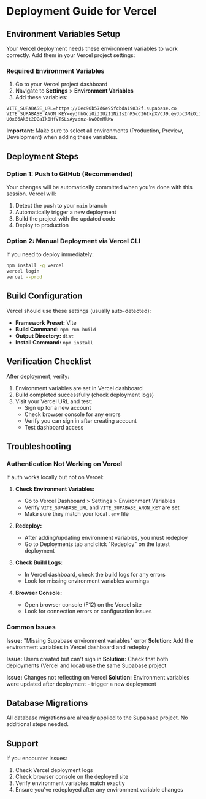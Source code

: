 # Deployment Guide for Vercel

## Environment Variables Setup

Your Vercel deployment needs these environment variables to work correctly. Add them in your Vercel project settings:

### Required Environment Variables

1. Go to your Vercel project dashboard
2. Navigate to **Settings** > **Environment Variables**
3. Add these variables:

```
VITE_SUPABASE_URL=https://0ec90b57d6e95fcbda19832f.supabase.co
VITE_SUPABASE_ANON_KEY=eyJhbGciOiJIUzI1NiIsInR5cCI6IkpXVCJ9.eyJpc3MiOiJib2x0IiwicmVmIjoiMGVjOTBiNTdkNmU5NWZjYmRhMTk4MzJmIiwicm9sZSI6ImFub24iLCJpYXQiOjE3NTg4ODE1NzQsImV4cCI6MTc1ODg4MTU3NH0.9I8-U0x86Ak8t2DGaIk0HfvTSLsAyzdnz-Nw00mMkKw
```

**Important:** Make sure to select all environments (Production, Preview, Development) when adding these variables.

## Deployment Steps

### Option 1: Push to GitHub (Recommended)

Your changes will be automatically committed when you're done with this session. Vercel will:
1. Detect the push to your `main` branch
2. Automatically trigger a new deployment
3. Build the project with the updated code
4. Deploy to production

### Option 2: Manual Deployment via Vercel CLI

If you need to deploy immediately:

```bash
npm install -g vercel
vercel login
vercel --prod
```

## Build Configuration

Vercel should use these settings (usually auto-detected):

- **Framework Preset:** Vite
- **Build Command:** `npm run build`
- **Output Directory:** `dist`
- **Install Command:** `npm install`

## Verification Checklist

After deployment, verify:

1. Environment variables are set in Vercel dashboard
2. Build completed successfully (check deployment logs)
3. Visit your Vercel URL and test:
   - Sign up for a new account
   - Check browser console for any errors
   - Verify you can sign in after creating account
   - Test dashboard access

## Troubleshooting

### Authentication Not Working on Vercel

If auth works locally but not on Vercel:

1. **Check Environment Variables:**
   - Go to Vercel Dashboard > Settings > Environment Variables
   - Verify `VITE_SUPABASE_URL` and `VITE_SUPABASE_ANON_KEY` are set
   - Make sure they match your local `.env` file

2. **Redeploy:**
   - After adding/updating environment variables, you must redeploy
   - Go to Deployments tab and click "Redeploy" on the latest deployment

3. **Check Build Logs:**
   - In Vercel dashboard, check the build logs for any errors
   - Look for missing environment variables warnings

4. **Browser Console:**
   - Open browser console (F12) on the Vercel site
   - Look for connection errors or configuration issues

### Common Issues

**Issue:** "Missing Supabase environment variables" error
**Solution:** Add the environment variables in Vercel dashboard and redeploy

**Issue:** Users created but can't sign in
**Solution:** Check that both deployments (Vercel and local) use the same Supabase project

**Issue:** Changes not reflecting on Vercel
**Solution:** Environment variables were updated after deployment - trigger a new deployment

## Database Migrations

All database migrations are already applied to the Supabase project. No additional steps needed.

## Support

If you encounter issues:
1. Check Vercel deployment logs
2. Check browser console on the deployed site
3. Verify environment variables match exactly
4. Ensure you've redeployed after any environment variable changes
